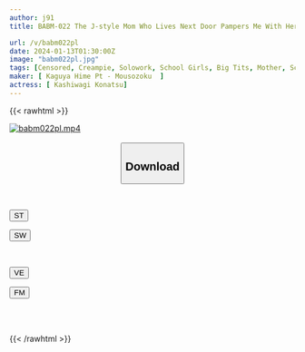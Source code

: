 ```yaml
---
author: j91
title: BABM-022 The J-style Mom Who Lives Next Door Pampers Me With Her Big Boobs And Tolerance! Feeling Bubbly And Giving Back To The Baby SEX Konatsu Kashiwagi

url: /v/babm022pl
date: 2024-01-13T01:30:00Z
image: "babm022pl.jpg"
tags: [Censored, Creampie, Solowork, School Girls, Big Tits, Mother, School Uniform	]
maker: [ Kaguya Hime Pt - Mousozoku  ]
actress: [ Kashiwagi Konatsu]
---
```



{{< rawhtml >}}

<div class="video" data-videoid="rrpWwBKQr0Ibr3r">
    <a href="javascript:;">
        <img src="/v/babm022pl/babm022pl.jpg" width="WIDTH" height="HEIGHT" alt="babm022pl.mp4" loading="lazy">
    </a>
</div>

<script type="text/javascript" src="https://j91.asia/asset/on-demand-st.js"></script>

<br>
  <link rel="stylesheet" href="https://j91.asia/asset/bs5.css">
  
  <center>
  <button class="btn btn-primary" type="button" data-bs-toggle="collapse" data-bs-target=".multi-collapse" aria-expanded="false" aria-controls="multiCollapseExample1 multiCollapseExample2"><h2>Download</h2></button></center>
</p>
<div class="row">
  <div class="col">
    <div class="collapse multi-collapse" id="multiCollapseExample1">
      <div class="card card-body">
	      	      <br>
<div class="buttons">  
<p><a href="https://streamtape.to/v/rrpWwBKQr0Ibr3r" target="_blank"><button class="btn-hover color-3"><i class="fa fa-download"></i> ST</button></a></p>
<p><a href="https://flaswish.com/izc70ui6vfuv" target="_blank"><button class="btn-hover color-2"><i class="fa fa-download"></i> SW</button></a></p></div>
    </div>
  </div>
</div>
  <div class="col">
    <div class="collapse multi-collapse" id="multiCollapseExample2">
      <div class="card card-body">
	      <br>
<div class="buttons">
<p><a href="javascript:;" target="_blank"><button class="btn-hover color-9"><i class="fa fa-download"></i> VE</button></a></p>
<p><a href="javascript:;" target="_blank"><button class="btn-hover color-8"><i class="fa fa-download"></i> FM</button></a></p></div>
<br><br>
      </div>
    </div>
  </div>
</div>

{{< /rawhtml >}}